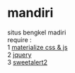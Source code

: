 # mandiri <br>
situs bengkel madiri <br>
require : <br>
1 <a href="https://github-production-release-asset-2e65be.s3.amazonaws.com/23974149/392f2680-b443-11e8-936e-cf7c47b96562?X-Amz-Algorithm=AWS4-HMAC-SHA256&X-Amz-Credential=AKIAIWNJYAX4CSVEH53A%2F20190718%2Fus-east-1%2Fs3%2Faws4_request&X-Amz-Date=20190718T140045Z&X-Amz-Expires=300&X-Amz-Signature=0d058fe594d8f786beb04dfa5aebdac66c83d6f27798de48b8ae1d09912cb4da&X-Amz-SignedHeaders=host&actor_id=0&response-content-disposition=attachment%3B%20filename%3Dmaterialize-v1.0.0.zip&response-content-type=application%2Foctet-stream">materialize css & js </a><br>
2 <a href="https://code.jquery.com/jquery-3.4.1.min.js">jquery </a><br>
3 <a href="https://cdn.jsdelivr.net/npm/sweetalert2@8">sweetalert2</a> <br>
